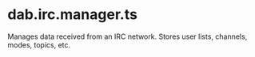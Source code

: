 # dab.irc.manager.ts
Manages data received from an IRC network. Stores user lists, channels, modes, topics, etc.
